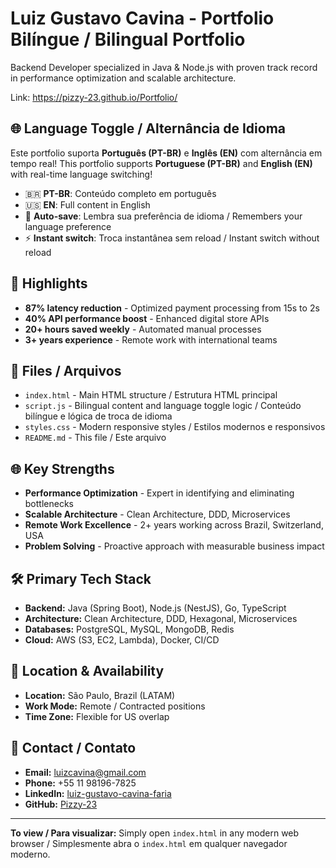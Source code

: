 # Luiz Gustavo Cavina - Portfolio Bilíngue / Bilingual Portfolio

Backend Developer specialized in Java & Node.js with proven track record in performance optimization and scalable architecture.

Link: https://pizzy-23.github.io/Portfolio/

## 🌐 Language Toggle / Alternância de Idioma

Este portfolio suporta **Português (PT-BR)** e **Inglês (EN)** com alternância em tempo real!
This portfolio supports **Portuguese (PT-BR)** and **English (EN)** with real-time language switching!

- 🇧🇷 **PT-BR**: Conteúdo completo em português
- 🇺🇸 **EN**: Full content in English
- 💾 **Auto-save**: Lembra sua preferência de idioma / Remembers your language preference
- ⚡ **Instant switch**: Troca instantânea sem reload / Instant switch without reload

## 🚀 Highlights

- **87% latency reduction** - Optimized payment processing from 15s to 2s
- **40% API performance boost** - Enhanced digital store APIs
- **20+ hours saved weekly** - Automated manual processes
- **3+ years experience** - Remote work with international teams

## 📂 Files / Arquivos

- `index.html` - Main HTML structure / Estrutura HTML principal
- `script.js` - Bilingual content and language toggle logic / Conteúdo bilíngue e lógica de troca de idioma
- `styles.css` - Modern responsive styles / Estilos modernos e responsivos
- `README.md` - This file / Este arquivo

## 🌐 Key Strengths

- **Performance Optimization** - Expert in identifying and eliminating bottlenecks
- **Scalable Architecture** - Clean Architecture, DDD, Microservices
- **Remote Work Excellence** - 2+ years working across Brazil, Switzerland, USA
- **Problem Solving** - Proactive approach with measurable business impact

## 🛠️ Primary Tech Stack

- **Backend:** Java (Spring Boot), Node.js (NestJS), Go, TypeScript
- **Architecture:** Clean Architecture, DDD, Hexagonal, Microservices
- **Databases:** PostgreSQL, MySQL, MongoDB, Redis
- **Cloud:** AWS (S3, EC2, Lambda), Docker, CI/CD

## 📍 Location & Availability

- **Location:** São Paulo, Brazil (LATAM)
- **Work Mode:** Remote / Contracted positions
- **Time Zone:** Flexible for US overlap

## 📧 Contact / Contato

- **Email:** luizcavina@gmail.com
- **Phone:** +55 11 98196-7825
- **LinkedIn:** [luiz-gustavo-cavina-faria](https://linkedin.com/in/luiz-gustavo-cavina-faria)
- **GitHub:** [Pizzy-23](https://github.com/Pizzy-23)

---

**To view / Para visualizar:** Simply open `index.html` in any modern web browser / Simplesmente abra o `index.html` em qualquer navegador moderno.
